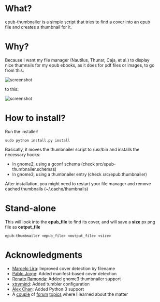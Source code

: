 # What?
epub-thumbnailer is a simple script that tries to find a cover into an epub file and creates a thumbnail for it.

# Why?
Because I want my file manager (Nautilus, Thunar, Caja, et al.) to display nice thumnails for my epub ebooks, as it does for pdf files or images, to go from this:

![screenshot](screenshot_without.png)

to this:

![screenshot](screenshot_with.png)

# How to install?

Run the installer!

    sudo python install.py install

Basically, it moves the thumbnailer script to /usr/bin and installs the necessary hooks:

- In gnome2, using a gconf schema (check src/epub-thumbnailer.schemas)
- In gnome3, using a thumbnailer entry (check src/epub.thumbnailer)

After installation, you might need to restart your file manager and remove cached thumbnails (~/.cache/thumbnails)

# Stand-alone

This will look into the **epub_file** to find its cover, and will save a **size** px png file as **output_file**

    epub-thumbnailer <epub_file> <output_file> <size>

# Acknowledgments

- [Marcelo Lira](https://github.com/setanta): Improved cover detection by filename
- [Pablo Jorge](https://github.com/pablojorge): Added manifest-based cover detection
- [Renato Ramonda](https://github.com/renatoram): Added gnome3 thumbnailer support
- [xtrymind](https://github.com/xtrymind): Added tumbler configuration
- [Alex Chan](https://github.com/alexwlchan): Added Python 3 support
- A [couple](http://ubuntuforums.org/showthread.php?t=278162) of [forum](http://ubuntuforums.org/showthread.php?t=1046678) [topics](http://library.gnome.org/devel/integration-guide/stable/thumbnailer.html.en) where I learned about the matter